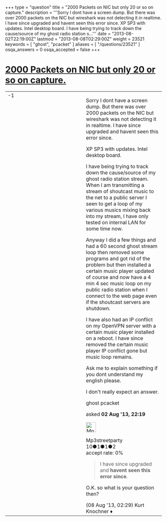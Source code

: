 +++
type = "question"
title = "2000 Packets on NIC but only 20 or so on capture."
description = '''Sorry I dont have a screen dump. But there was over 2000 packets on the NIC but wireshark was not detecting it in realtime. I have since upgraded and havent seen this error since. XP SP3 with updates. Intel desktop board. I have being trying to track down the cause/source of my ghost radio station s...'''
date = "2013-08-02T22:19:00Z"
lastmod = "2013-08-08T02:29:00Z"
weight = 23521
keywords = [ "ghost", "pcacket" ]
aliases = [ "/questions/23521" ]
osqa_answers = 0
osqa_accepted = false
+++

<div class="headNormal">

# [2000 Packets on NIC but only 20 or so on capture.](/questions/23521/2000-packets-on-nic-but-only-20-or-so-on-capture)

</div>

<div id="main-body">

<div id="askform">

<table id="question-table" style="width:100%;"><colgroup><col style="width: 50%" /><col style="width: 50%" /></colgroup><tbody><tr class="odd"><td style="width: 30px; vertical-align: top"><div class="vote-buttons"><span id="post-23521-upvote" class="ajax-command post-vote up" rel="nofollow" title="I like this post (click again to cancel)"> </span><div id="post-23521-score" class="post-score" title="current number of votes">-1</div><span id="post-23521-downvote" class="ajax-command post-vote down" rel="nofollow" title="I dont like this post (click again to cancel)"> </span> <span id="favorite-mark" class="ajax-command favorite-mark" rel="nofollow" title="mark/unmark this question as favorite (click again to cancel)"> </span><div id="favorite-count" class="favorite-count"></div></div></td><td><div id="item-right"><div class="question-body"><p>Sorry I dont have a screen dump. But there was over 2000 packets on the NIC but wireshark was not detecting it in realtime. I have since upgraded and havent seen this error since.</p><p>XP SP3 with updates. Intel desktop board.</p><p>I have being trying to track down the cause/source of my ghost radio station stream. When I am transmitting a stream of shoutcast music to the net to a public server I seen to get a loop of my various musics mixing back into my stream, I have only tested on internal LAN for some time now.</p><p>Anyway I did a few things and had a 60 second ghost stream loop then removed some programs and got rid of the problem but then installed a certain music player updated of course and now have a 4 min 4 sec music loop on my public radio station when I connect to the web page even if the shoutcast servers are shutdown.</p><p>I have also had an IP conflict on my OpenVPN server with a certain music player installed on a reboot. I have since removed the certain music player IP conflict gone but music loop remains.</p><p>Ask me to explain something if you dont understand my english please.</p><p>I don't really expect an answer.</p></div><div id="question-tags" class="tags-container tags"><span class="post-tag tag-link-ghost" rel="tag" title="see questions tagged &#39;ghost&#39;">ghost</span> <span class="post-tag tag-link-pcacket" rel="tag" title="see questions tagged &#39;pcacket&#39;">pcacket</span></div><div id="question-controls" class="post-controls"></div><div class="post-update-info-container"><div class="post-update-info post-update-info-user"><p>asked <strong>02 Aug '13, 22:19</strong></p><img src="https://secure.gravatar.com/avatar/fda026b086bb4cc04d5b0f407b40d3dd?s=32&amp;d=identicon&amp;r=g" class="gravatar" width="32" height="32" alt="Mp3streetparty&#39;s gravatar image" /><p><span>Mp3streetparty</span><br />
<span class="score" title="10 reputation points">10</span><span title="1 badges"><span class="badge1">●</span><span class="badgecount">1</span></span><span title="1 badges"><span class="silver">●</span><span class="badgecount">1</span></span><span title="2 badges"><span class="bronze">●</span><span class="badgecount">2</span></span><br />
<span class="accept_rate" title="Rate of the user&#39;s accepted answers">accept rate:</span> <span title="Mp3streetparty has no accepted answers">0%</span></p></div></div><div id="comments-container-23521" class="comments-container"><span id="23630"></span><div id="comment-23630" class="comment"><div id="post-23630-score" class="comment-score"></div><div class="comment-text"><blockquote><p>I have since upgraded and <strong>havent seen this error since</strong>.</p></blockquote><p>O.K. so what is your question then?</p></div><div id="comment-23630-info" class="comment-info"><span class="comment-age">(08 Aug '13, 02:29)</span> <span class="comment-user userinfo">Kurt Knochner ♦</span></div></div></div><div id="comment-tools-23521" class="comment-tools"></div><div class="clear"></div><div id="comment-23521-form-container" class="comment-form-container"></div><div class="clear"></div></div></td></tr></tbody></table>

</div>

</div>

